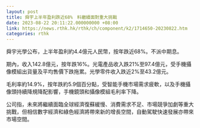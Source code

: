 ```yaml
---
layout: post
title: 舜宇上半年盈利跌近68%　料繼續面對重大挑戰
date: 2023-08-22 20:11:22.000000000 +08:00
link: https://news.rthk.hk/rthk/ch/component/k2/1714650-20230822.htm
categories: rthk
---
```


舜宇光學公布，上半年盈利約4.4億元人民幣，按年跌近68%。不派中期息。

期內，收入142.8億元，按年跌16%。光電產品收入跌21%至97.4億元，受手機攝像模組出貨量及平均售價下跌拖累。光學零件收入跌近2%至43.2億元。

毛利率約14.9%，按年跌約5.9個百分點，受智能手機市場需求疲軟，以及手機攝像頭持續降規降配影響，手機鏡頭和攝像模組毛利率下降。

公司指，未來將繼續面臨全球經濟復蘇緩慢、消費需求不足、市場競爭加劇等重大挑戰，但相信數字經濟和綠色經濟將帶來新的增長空間，自動駕駛快速發展亦帶來市場空間。
